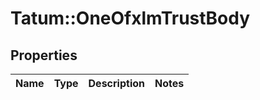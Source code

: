 # Tatum::OneOfxlmTrustBody

## Properties
Name | Type | Description | Notes
------------ | ------------- | ------------- | -------------


